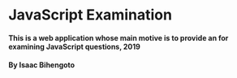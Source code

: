 # JavaScript Examination

#### This is a web application whose main motive is to provide an for examining JavaScript questions, 2019

#### By **Isaac Bihengoto**
